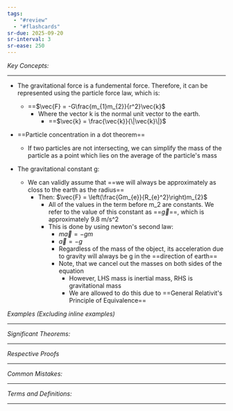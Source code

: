 ```yaml
---
tags:
  - "#review"
  - "#flashcards"
sr-due: 2025-09-20
sr-interval: 3
sr-ease: 250
---
```

*Key Concepts:*
___
- The gravitational force is a fundemental force. Therefore, it can be represented using the particle force law, which is:
	- ==$\vec{F} = -G\frac{m_{1}m_{2}}{r^2}\vec{k}$
		- Where the vector k is the normal unit vector to the earth. 
			- ==$\vec{k} = \frac{\vec{k}}{\|\vec{k}\|}$

- ==Particle concentration in a dot theorem==
	- If two particles are not intersecting, we can simplify the mass of the particle as a point which lies on the average of the particle's mass
- The gravitational constant g:
	- We can validly assume that ==we will always be approximately as closs to the earth as the radius==
		- Then: $\vec{F} = \left(\frac{Gm_{e}}{R_{e}^2}\right)m_{2}$
			- All of the values in the term before m_2 are constants. We refer to the value of this constant as ==$\vec{g}$==, which is approximately 9.8 m/s^2
			- This is done by using newton's second law:
				- $m\vec{a} = -gm$
				- $\vec{a} = -g$
				- Regardless of the mass of the object, its acceleration due to gravity will always be g in the ==direction of earth==
				- Note, that we cancel out the masses on both sides of the equation 
					- However, LHS mass is inertial mass, RHS is gravitational mass
					- We are allowed to do this due to ==General Relativit's Principle of Equivalence==




*Examples (Excluding inline examples)* 
___

*Significant Theorems:*
___

*Respective Proofs*
___

*Common Mistakes:*
___

*Terms and Definitions:*
___

